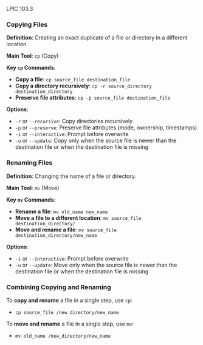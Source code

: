LPIC 103.3
### Copying Files

**Definition**: Creating an exact duplicate of a file or directory in a different location.

**Main Tool**: `cp` (Copy)

**Key `cp` Commands**:

- **Copy a file**: `cp source_file destination_file`
- **Copy a directory recursively**: `cp -r source_directory destination_directory`
- **Preserve file attributes**: `cp -p source_file destination_file`

**Options**:

- `-r` or `--recursive`: Copy directories recursively
- `-p` or `--preserve`: Preserve file attributes (mode, ownership, timestamps)
- `-i` or `--interactive`: Prompt before overwrite
- `-u` or `--update`: Copy only when the source file is newer than the destination file or when the destination file is missing

### Renaming Files

**Definition**: Changing the name of a file or directory.

**Main Tool**: `mv` (Move)

**Key `mv` Commands**:

- **Rename a file**: `mv old_name new_name`
- **Move a file to a different location**: `mv source_file destination_directory/`
- **Move and rename a file**: `mv source_file destination_directory/new_name`

**Options**:

- `-i` or `--interactive`: Prompt before overwrite
- `-u` or `--update`: Move only when the source file is newer than the destination file or when the destination file is missing

### Combining Copying and Renaming

To **copy and rename** a file in a single step, use `cp`:

- `cp source_file /new_directory/new_name`

To **move and rename** a file in a single step, use `mv`:

- `mv old_name /new_directory/new_name`